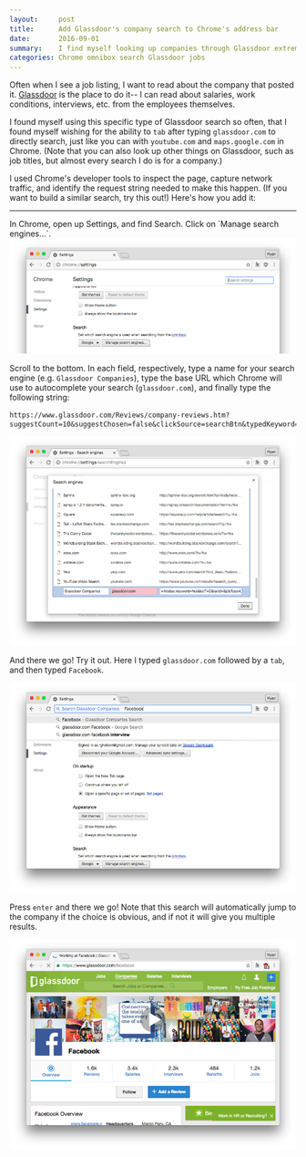 ```yaml
---
layout:     post
title:      Add Glassdoor's company search to Chrome's address bar
date:       2016-09-01
summary:    I find myself looking up companies through Glassdoor extremely often.  I added a tab-complete search functionality to Chrome's search bar to speed up my workflow.  Here's how to do it!
categories: Chrome omnibox search Glassdoor jobs
---
```



Often when I see a job listing, I want to read about the company that posted it.  [Glassdoor](www.glassdoor.com) is the place to do it-- I can read about salaries, work conditions, interviews, etc. from the employees themselves.

I found myself using this specific type of Glassdoor search so often, that I found myself wishing for the ability to `tab` after typing `glassdoor.com` to directly search, just like you can with `youtube.com` and `maps.google.com` in Chrome.  (Note that you can also look up other things on Glassdoor, such as job titles, but almost every search I do is for a company.)

I used Chrome's developer tools to inspect the page, capture network traffic, and identify the request string needed to make this happen.  (If you want to build a similar search, try this out!)  Here's how you add it:

<hr>
In Chrome, open up Settings, and find Search.  Click on `Manage search engines...`.

<center><img src="/assets/img/glassdoor-search/glassdoor0.png"></center>

Scroll to the bottom.  In each field, respectively, type a name for your search engine (e.g. `Glassdoor Companies`), type the base URL which Chrome will use to autocomplete your search (`glassdoor.com`), and finally type the following string:

    https://www.glassdoor.com/Reviews/company-reviews.htm?suggestCount=10&suggestChosen=false&clickSource=searchBtn&typedKeyword=%s&sc.keyword=%s&locT=C&locId=&jobType=

<center><img src="/assets/img/glassdoor-search/glassdoor1.png"></center>

And there we go!  Try it out.  Here I typed `glassdoor.com` followed by a `tab`, and then typed `Facebook`.

<center><img src="/assets/img/glassdoor-search/glassdoor2.png"></center>

Press `enter` and there we go!  Note that this search will automatically jump to the company if the choice is obvious, and if not it will give you multiple results.

<center><img src="/assets/img/glassdoor-search/glassdoor3.png"></center>
